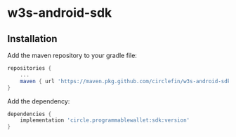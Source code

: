 # w3s-android-sdk

## Installation

Add the maven repository to your gradle file:

```gradle
repositories {
	...
	maven { url 'https://maven.pkg.github.com/circlefin/w3s-android-sdk' }
}
```

Add the dependency:

```gradle
dependencies {
	implementation 'circle.programmablewallet:sdk:version'
}
```